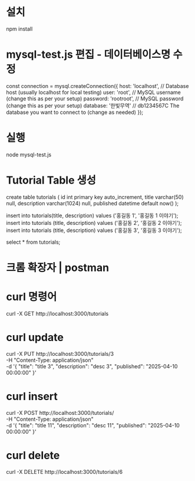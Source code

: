 # 설치 
npm install 

# mysql-test.js 편집 - 데이터베이스명 수정 
const connection = mysql.createConnection({
  host: 'localhost',      // Database host (usually localhost for local testing)
  user: 'root',           // MySQL username (change this as per your setup)
  password: 'rootroot',   // MySQL password (change this as per your setup)
  database: '한빛무역'      // db1234567C  The database you want to connect to (change as needed)
});

# 실행 
node mysql-test.js 


# Tutorial Table 생성
create table tutorials ( 
    id int primary key auto_increment,
    title varchar(50) null,
    description varchar(1024) null,
    published datetime default now()
);

insert into tutorials(title, description) values ('홍길동 1', '홍길동 1 이야기');
insert into tutorials (title, description) values ('홍길동 2', '홍길동 2 이야기');
insert into tutorials (title, description) values ('홍길동 3', '홍길동 3 이야기');

select * from tutorials;


# 크롬 확장자 | postman 

# curl 명령어 
curl -X GET http://localhost:3000/tutorials

# curl update 
curl -X PUT http://localhost:3000/tutorials/3 \
  -H "Content-Type: application/json" \
  -d '{
    "title": "title 3",
    "description": "desc 3",
    "published": "2025-04-10 00:00:00"
  }'

# curl insert 
curl -X POST http://localhost:3000/tutorials/ \
  -H "Content-Type: application/json" \
  -d '{
    "title": "title 11",
    "description": "desc 11",
    "published": "2025-04-10 00:00:00"
  }'

# curl delete 
curl -X DELETE http://localhost:3000/tutorials/6 





